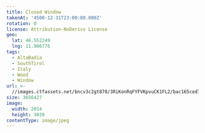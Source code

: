 ```yaml
---
title: Closed Window
takenAt: '4500-12-31T23:00:00.000Z'
rotation: 0
license: Attribution-NoDerivs License
geo:
  lat: 46.552249
  lng: 11.906776
tags:
  - AltaBadia
  - SouthTirol
  - Italy
  - Wood
  - Window
url: >-
  //images.ctfassets.net/bncv3c2gt878/3RiKonRqFYFVKpvuCK1FL2/bac165ced7e4eb6033c2a36353df254d/closed-window_4343166049_o
size: 3656427
image:
  width: 2014
  height: 3039
contentType: image/jpeg
---
```


